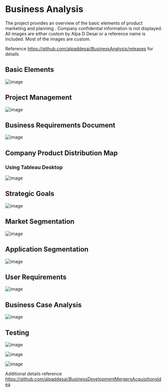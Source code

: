 #  Business Analysis

The project provides an overview of the basic elements of product marketing and planning . Company confidential information is not displayed. 
All images are either custom by Alpa D Desai or a reference name is included. Most of the images are custom. 

Reference https://github.com/alpaddesai/BusinessAnalysis/releases for details

## Basic Elements
![image](Basic_elements.png)

## Project Management
![image](PMP.png)

## Business Requirements Document
![image](BusinessRequirementsDocument.png) 

## Company Product Distribution Map
### Using Tableau Desktop
![image](CompanyProductDistributionMap.png)

## Strategic Goals
![image](StrategicGoals.png)

## Market Segmentation
![image](MarketSegmentation.png)

## Application Segmentation
![image](ApplicationSegment.png)

## User Requirements
![image](UseCase.png)

## Business Case Analysis
![image](UseCaseAnalysis.png)

## Testing 
![image](WebApplication.png)

![image](USCopyrightCertificate.png)

![image](Ethics.jpg)

Additional details reference https://github.com/alpaddesai/BusinessDevelopmentMergersAcquisitionsIdea
